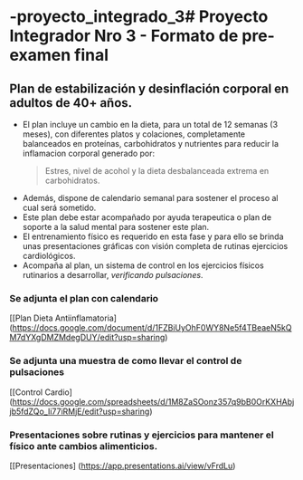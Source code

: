 # -proyecto_integrado_3# Proyecto Integrador Nro 3 - Formato de pre-examen final

## Plan de estabilización y desinflación corporal en adultos de 40+ años.

* El plan incluye un cambio en la dieta, para un total de 12 semanas (3 meses), con diferentes platos y colaciones, completamente balanceados en proteínas, carbohidratos y nutrientes para reducir la inflamacion corporal generado por:
  > Estres, nivel de acohol y la dieta desbalanceada extrema en carbohidratos.
* Además, dispone de calendario semanal para sostener el proceso al cual será sometido.
* Este plan debe estar acompañado por ayuda terapeutica o plan de soporte a la salud mental para sostener este plan.
* El entrenamiento físico es requerido en esta fase y para ello se brinda unas presentaciones gráficas con visión completa de rutinas ejercicios cardiológicos.
* Acompaña al plan, un sistema de control en los ejercicios físicos rutinarios a desarrollar, _verificando pulsaciones_.

### Se adjunta el plan  con calendario
[[Plan Dieta Antiinflamatoria] (https://docs.google.com/document/d/1FZBiUyOhF0WY8Ne5f4TBeaeN5kQM7dYXgDMZMdegDUY/edit?usp=sharing)

### Se adjunta una muestra de como llevar el control de pulsaciones
[[Control Cardio] (https://docs.google.com/spreadsheets/d/1M8ZaSOonz357q9bB0OrKXHAbjjb5fdZQo_Ii77iRMjE/edit?usp=sharing)

### Presentaciones sobre rutinas y ejercicios para mantener el físico ante cambios alimenticios.
[[Presentaciones] (https://app.presentations.ai/view/vFrdLu)
